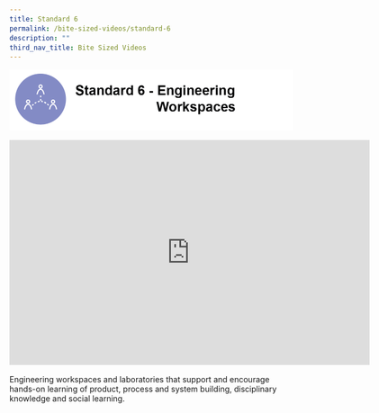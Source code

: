 ```yaml
---
title: Standard 6
permalink: /bite-sized-videos/standard-6
description: ""
third_nav_title: Bite Sized Videos
---
```

![](/images/cdio6.png)

<iframe width="640" height="400" src="https://www.youtube.com/embed/FEIAa_1M7ds" title="YouTube video player" frameborder="0" allow="accelerometer; autoplay; clipboard-write; encrypted-media; gyroscope; picture-in-picture" allowfullscreen></iframe>

Engineering workspaces and laboratories that support and encourage hands-on learning of product, process and system building, disciplinary knowledge and social learning.